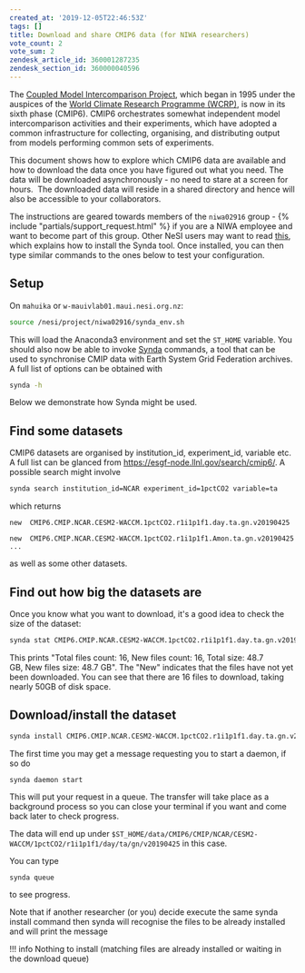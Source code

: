 ```yaml
---
created_at: '2019-12-05T22:46:53Z'
tags: []
title: Download and share CMIP6 data (for NIWA researchers)
vote_count: 2
vote_sum: 2
zendesk_article_id: 360001287235
zendesk_section_id: 360000040596
---
```


The [Coupled Model Intercomparison Project](https://www.wcrp-climate.org/wgcm-cmip), which began in 1995
under the auspices of the [World Climate Research Programme (WCRP)](https://www.wcrp-climate.org/about-wcrp/wcrp-overview), is now
in its sixth phase (CMIP6). CMIP6 orchestrates somewhat independent
model intercomparison activities and their experiments, which have
adopted a common infrastructure for collecting, organising, and
distributing output from models performing common sets of experiments.

This document shows how to explore which CMIP6 data are available and
how to download the data once you have figured out what you need. The
data will be downloaded asynchronously - no need to stare at a screen
for hours.  The downloaded data will reside in a shared directory and
hence will also be accessible to your collaborators.

The instructions are geared towards members of the `niwa02916` group -
{% include "partials/support_request.html" %} if you are a NIWA employee and
want to become part of this group. Other NeSI users may want to
read [this](Synda.md),
which explains how to install the Synda tool. Once installed, you can
then type similar commands to the ones below to test your configuration.

## Setup

On `mahuika` or `w-mauivlab01.maui.nesi.org.nz`:

```sh
source /nesi/project/niwa02916/synda_env.sh
```

This will load the Anaconda3 environment and set the `ST_HOME` variable.
You should also now be able to invoke
[Synda](Synda.md)
commands, a tool that can be used to synchronise CMIP data with Earth
System Grid Federation archives. A full list of options can be obtained
with

```sh
synda -h
```

Below we demonstrate how Synda might be used.

## Find some datasets

CMIP6 datasets are organised by institution_id, experiment_id,
variable etc. A full list can be glanced
from <https://esgf-node.llnl.gov/search/cmip6/>. A possible search might
involve

``` sh
synda search institution_id=NCAR experiment_id=1pctCO2 variable=ta
```

which returns

```out
new  CMIP6.CMIP.NCAR.CESM2-WACCM.1pctCO2.r1i1p1f1.day.ta.gn.v20190425

new  CMIP6.CMIP.NCAR.CESM2-WACCM.1pctCO2.r1i1p1f1.Amon.ta.gn.v20190425
...
```

as well as some other datasets.

## Find out how big the datasets are

Once you know what you want to download, it's a good idea to check the
size of the dataset:

``` sh
synda stat CMIP6.CMIP.NCAR.CESM2-WACCM.1pctCO2.r1i1p1f1.day.ta.gn.v20190425
```

This prints "Total files count: 16, New files count: 16, Total size:
48.7 GB, New files size: 48.7 GB". The "New" indicates that the files
have not yet been downloaded. You can see that there are 16 files to
download, taking nearly 50GB of disk space.

## Download/install the dataset

``` sh
synda install CMIP6.CMIP.NCAR.CESM2-WACCM.1pctCO2.r1i1p1f1.day.ta.gn.v20190425
```

The first time you may get a message requesting you to start a daemon,
if so do

``` sl
synda daemon start
```

This will put your request in a queue. The transfer will take place as a
background process so you can close your terminal if you want and come
back later to check progress.

The data will end up
under `$ST_HOME/data/CMIP6/CMIP/NCAR/CESM2-WACCM/1pctCO2/r1i1p1f1/day/ta/gn/v20190425`
in this case.

You can type

``` sh
synda queue
```

to see progress.

Note that if another researcher (or you) decide execute the same synda
install command then synda will recognise the files to be already
installed and will print the message

!!! info
    Nothing to install (matching files are already installed or
    waiting in the download queue)
